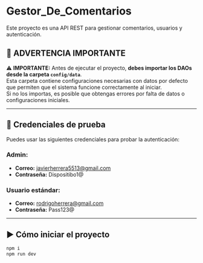 # Gestor_De_Comentarios

Este proyecto es una API REST para gestionar comentarios, usuarios y autenticación.

## 🚨 ADVERTENCIA IMPORTANTE

⚠️ **IMPORTANTE:** Antes de ejecutar el proyecto, **debes importar los DAOs desde la carpeta `config/data`**.  
Esta carpeta contiene configuraciones necesarias con datos por defecto que permiten que el sistema funcione correctamente al iniciar.  
Si no los importas, es posible que obtengas errores por falta de datos o configuraciones iniciales.

---


## 🧪 Credenciales de prueba

Puedes usar las siguientes credenciales para probar la autenticación:

### Admin:
- **Correo:** javierherrera5513@gmail.com  
- **Contraseña:** Dispositibo1@

### Usuario estándar:
- **Correo:** rodrigoherrera@gmail.com  
- **Contraseña:** Pass123@

---

## ▶️ Cómo iniciar el proyecto

```bash
npm i
npm run dev


